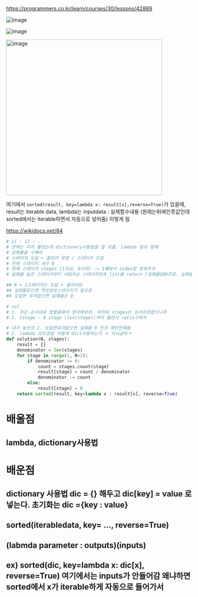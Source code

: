 https://programmers.co.kr/learn/courses/30/lessons/42889

![image](https://user-images.githubusercontent.com/84604563/152914677-e2e21b9d-227c-4edb-a343-35f81a6566a1.png)

![image](https://user-images.githubusercontent.com/84604563/152914719-5fe199fc-a528-4ca8-8882-458a725f8590.png)

<img width="423" alt="image" src="https://user-images.githubusercontent.com/84604563/153097738-91d831bb-bc33-42f2-bb88-d3a4acfce66d.png">

여기에서 ```sorted(result, key=lambda x: result[x],reverse=True)```가 있을때, result는 iterable data, lambda는 inputdata : 실제함수내용 (원래는뒤에인풋값인데 sorted에서는 iterable하면서 자동으로 넣어줌) 이렇게 됨  

https://wikidocs.net/64

```python
# 11 : 12 ~ ..
# 문제는 미리 풀었는데 dictionary사용법을 잘 모름. lambda 등과 함께
# 실패율을 구해라
# 스테이지 도달 + 클리어 못함 / 스테이지 도달
# 전체 스테이지 개수 N
# 현재 스테이지 stages (1이상, 6이하) -> 1빼줘서 index랑 맞춰주자
# 실패율 높은 스테이지부터 내림차순 스테이지번호 list를 return [실패율100프로, 실패율 90프로..]

## N + 1스테이지는 도달 + 클리어임
## 실패율같으면 작은번호스테이지가 앞으로
## 도달한 유저없으면 실패율은 0

# sol
# 1. 작은 순서대로 정렬을해서 생각해보자. 어차피 stages는 순서상관없으니까
# 2. 1stage ~ 8 stage (len(stage))까지 돌면서 ratio구하자

# 내가 놓친것 1. 도달한유저없으면 실패율 0 인것 확인안해줌
# 2. lambda 모르겠음 어떻게 dict사용하는지 ㅠ 다시공부ㅋ
def solution(N, stages):
    result = {}
    denominator = len(stages)
    for stage in range(1, N+1):
        if denominator != 0:
            count = stages.count(stage)
            result[stage] = count / denominator
            denominator -= count
        else:
            result[stage] = 0
    return sorted(result, key=lambda x : result[x], reverse=True)
```

# 배울점
## lambda, dictionary사용법

# 배운점
## dictionary 사용법 dic = {} 해두고 dic[key] = value 로 넣는다. 초기화는 dic ={key : value}
## sorted(iterabledata, key= ..., reverse=True)
## (labmda parameter : outputs)(inputs)
## ex) sorted(dic, key=lambda x: dic[x], reverse=True) 여기에서는 inputs가 안들어감 왜냐하면 sorted에서 x가 iterable하게 자동으로 들어가서
